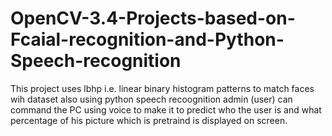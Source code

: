 # OpenCV-3.4-Projects-based-on-Fcaial-recognition-and-Python-Speech-recognition
This project uses lbhp i.e. linear binary histogram patterns to match faces wih dataset also using python speech recoognition admin (user) can command the PC using voice to make it to predict who the user is and what percentage of his picture which is pretraind is displayed on screen.
